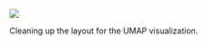 ![](https://db-feed.s3.amazonaws.com/legacy/Screen_Shot_2019_01_15_at_3_20_04_PM-1547590843361.png)

Cleaning up the layout for the UMAP visualization.
